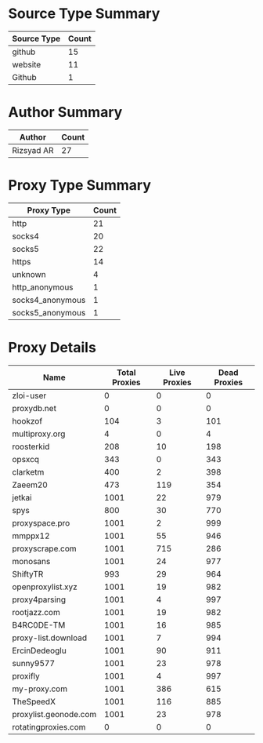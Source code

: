 # Source Type Summary

| Source Type | Count |
|-------------|-------|
| github | 15 |
| website | 11 |
| Github | 1 |


# Author Summary

| Author | Count |
|--------|-------|
| Rizsyad AR | 27 |


# Proxy Type Summary

| Proxy Type | Count |
|------------|-------|
| http | 21 |
| socks4 | 20 |
| socks5 | 22 |
| https | 14 |
| unknown | 4 |
| http_anonymous | 1 |
| socks4_anonymous | 1 |
| socks5_anonymous | 1 |


# Proxy Details

| Name | Total Proxies | Live Proxies | Dead Proxies |
|------|---------------|--------------|---------------|
| zloi-user | 0 | 0 | 0 |
| proxydb.net | 0 | 0 | 0 |
| hookzof | 104 | 3 | 101 |
| multiproxy.org | 4 | 0 | 4 |
| roosterkid | 208 | 10 | 198 |
| opsxcq | 343 | 0 | 343 |
| clarketm | 400 | 2 | 398 |
| Zaeem20 | 473 | 119 | 354 |
| jetkai | 1001 | 22 | 979 |
| spys | 800 | 30 | 770 |
| proxyspace.pro | 1001 | 2 | 999 |
| mmppx12 | 1001 | 55 | 946 |
| proxyscrape.com | 1001 | 715 | 286 |
| monosans | 1001 | 24 | 977 |
| ShiftyTR | 993 | 29 | 964 |
| openproxylist.xyz | 1001 | 19 | 982 |
| proxy4parsing | 1001 | 4 | 997 |
| rootjazz.com | 1001 | 19 | 982 |
| B4RC0DE-TM | 1001 | 16 | 985 |
| proxy-list.download | 1001 | 7 | 994 |
| ErcinDedeoglu | 1001 | 90 | 911 |
| sunny9577 | 1001 | 23 | 978 |
| proxifly | 1001 | 4 | 997 |
| my-proxy.com | 1001 | 386 | 615 |
| TheSpeedX | 1001 | 116 | 885 |
| proxylist.geonode.com | 1001 | 23 | 978 |
| rotatingproxies.com | 0 | 0 | 0 |
